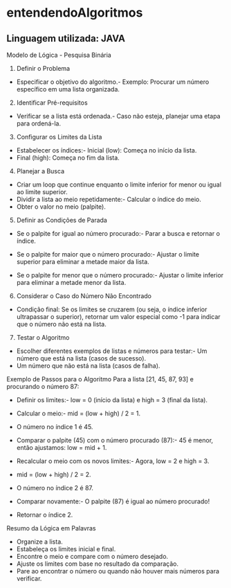 # entendendoAlgoritmos
## Linguagem utilizada: JAVA

Modelo de Lógica - Pesquisa Binária
1. Definir o Problema
- Especificar o objetivo do algoritmo.- Exemplo: Procurar um número específico em uma lista organizada.



2. Identificar Pré-requisitos
- Verificar se a lista está ordenada.- Caso não esteja, planejar uma etapa para ordená-la.



3. Configurar os Limites da Lista
- Estabelecer os índices:- Inicial (low): Começa no início da lista.
- Final (high): Começa no fim da lista.



4. Planejar a Busca
- Criar um loop que continue enquanto o limite inferior for menor ou igual ao limite superior.
- Dividir a lista ao meio repetidamente:- Calcular o índice do meio.
- Obter o valor no meio (palpite).



5. Definir as Condições de Parada
- Se o palpite for igual ao número procurado:- Parar a busca e retornar o índice.

- Se o palpite for maior que o número procurado:- Ajustar o limite superior para eliminar a metade maior da lista.

- Se o palpite for menor que o número procurado:- Ajustar o limite inferior para eliminar a metade menor da lista.



6. Considerar o Caso do Número Não Encontrado
- Condição final: Se os limites se cruzarem (ou seja, o índice inferior ultrapassar o superior), retornar um valor especial como -1 para indicar que o número não está na lista.


7. Testar o Algoritmo
- Escolher diferentes exemplos de listas e números para testar:- Um número que está na lista (casos de sucesso).
- Um número que não está na lista (casos de falha).



Exemplo de Passos para o Algoritmo
Para a lista [21, 45, 87, 93] e procurando o número 87:
- Definir os limites:- low = 0 (início da lista) e high = 3 (final da lista).

- Calcular o meio:- mid = (low + high) / 2 = 1.
- O número no índice 1 é 45.

- Comparar o palpite (45) com o número procurado (87):- 45 é menor, então ajustamos: low = mid + 1.

- Recalcular o meio com os novos limites:- Agora, low = 2 e high = 3.
- mid = (low + high) / 2 = 2.
- O número no índice 2 é 87.

- Comparar novamente:- O palpite (87) é igual ao número procurado!
- Retornar o índice 2.



Resumo da Lógica em Palavras
- Organize a lista.
- Estabeleça os limites inicial e final.
- Encontre o meio e compare com o número desejado.
- Ajuste os limites com base no resultado da comparação.
- Pare ao encontrar o número ou quando não houver mais números para verificar.




